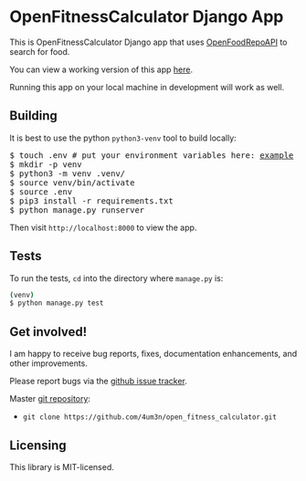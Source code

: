 # OpenFitnessCalculator Django App

This is OpenFitnessCalculator Django app that uses [OpenFoodRepoAPI](https://www.foodrepo.org/api-docs/swaggers/v3#/) to search for food. 

You can view a working version of this app [here](https://openfitnesscalculator.tk/).

Running this app on your local machine in development will work as
well.


## Building
It is best to use the python `python3-venv` tool to build locally:

<pre>
$ touch .env # put your environment variables here: <a href="#" >example</a>
$ mkdir -p venv
$ python3 -m venv .venv/
$ source venv/bin/activate
$ source .env
$ pip3 install -r requirements.txt
$ python manage.py runserver
</pre>

Then visit `http://localhost:8000` to view the app.


## Tests

To run the tests, `cd` into the directory where `manage.py` is:
```sh
(venv) 
$ python manage.py test
```


## Get involved!

I am happy to receive bug reports, fixes, documentation enhancements,
and other improvements.

Please report bugs via the
[github issue tracker](https://github.com/4um3n/open_fitness_calculator/issues).

Master [git repository](https://github.com/4um3n/open_fitness_calculator):

* `git clone https://github.com/4um3n/open_fitness_calculator.git`

## Licensing

This library is MIT-licensed.

